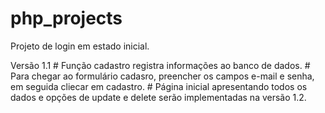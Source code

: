# php_projects

Projeto de login em estado inicial.

Versão 1.1
    # Função cadastro registra informações ao banco de dados.
    # Para chegar ao formulário cadasro, preencher os campos e-mail e senha, em seguida cliecar em cadastro.
    # Página inicial apresentando todos os dados e opções de update e delete serão implementadas na versão 1.2.
